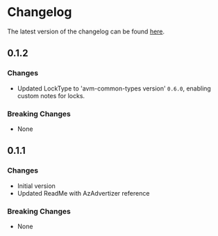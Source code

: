 # Changelog

The latest version of the changelog can be found [here](https://github.com/Azure/bicep-registry-modules/blob/main/avm/res/network/vpn-server-configuration/CHANGELOG.md).

## 0.1.2

### Changes

- Updated LockType to 'avm-common-types version' `0.6.0`, enabling custom notes for locks.

### Breaking Changes

- None

## 0.1.1

### Changes

- Initial version
- Updated ReadMe with AzAdvertizer reference

### Breaking Changes

- None
